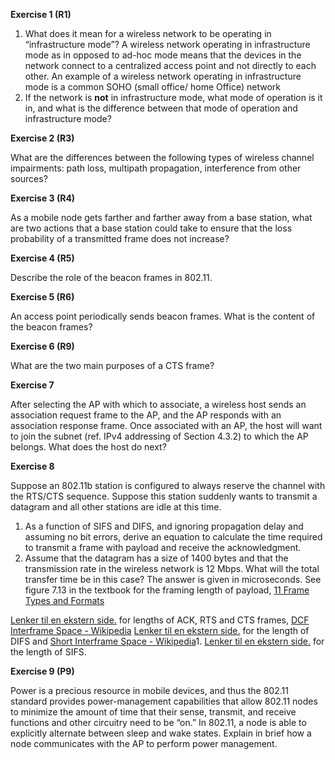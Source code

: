 **Exercise 1 (R1)**

1. What does it mean for a wireless network to be operating in “infrastructure mode”?
A wireless network operating in infrastructure mode as in opposed to ad-hoc mode means that the devices in the network connect to a centralized access point and not directly to each other. An example of a wireless network operating in infrastructure mode is a common SOHO (small office/ home Office) network
2. If the network is **not** in infrastructure mode, what mode of operation is it in, and what is the difference between that mode of operation and infrastructure mode?

**Exercise 2 (R3)**

What are the differences between the following types of wireless channel impairments: path loss, multipath propagation, interference from other sources?

**Exercise 3 (R4)**

As a mobile node gets farther and farther away from a base station, what are two actions that a base station could take to ensure that the loss probability of a transmitted frame does not increase?

**Exercise 4 (R5)**

Describe the role of the beacon frames in 802.11.

**Exercise 5 (R6)**

An access point periodically sends beacon frames. What is the content of the beacon frames?

**Exercise 6 (R9)**

What are the two main purposes of a CTS frame?

**Exercise 7**

After selecting the AP with which to associate, a wireless host sends an association request frame to the AP, and the AP responds with an association response frame. Once associated with an AP, the host will want to join the subnet (ref. IPv4 addressing of Section 4.3.2) to which the AP belongs. What does the host do next?

**Exercise 8**

Suppose an 802.11b station is configured to always reserve the channel with the RTS/CTS sequence. Suppose this station suddenly wants to transmit a datagram and all other stations are idle at this time.

1. As a function of SIFS and DIFS, and ignoring propagation delay and assuming no bit errors, derive an equation to calculate the time required to transmit a frame with payload and receive the acknowledgment.
2. Assume that the datagram has a size of 1400 bytes and that the transmission rate in the wireless network is 12 Mbps. What will the total transfer time be in this case? The answer is given in microseconds. See figure 7.13 in the textbook for the framing length of payload, [11 Frame Types and Formats](https://howiwifi.com/2020/07/13/802-11-frame-types-and-formats/)

[Lenker til en ekstern side.](https://howiwifi.com/2020/07/13/802-11-frame-types-and-formats/) for lengths of ACK, RTS and CTS frames, [DCF Interframe Space - Wikipedia](https://en.wikipedia.org/wiki/DCF_Interframe_Space) [Lenker til en ekstern side.](https://en.wikipedia.org/wiki/DCF_Interframe_Space) for the length of DIFS and [Short Interframe Space - Wikipedia](https://en.wikipedia.org/wiki/Short_Interframe_Space)1. [Lenker til en ekstern side.](https://en.wikipedia.org/wiki/Short_Interframe_Space) for the length of SIFS.

**Exercise 9 (P9)**

Power is a precious resource in mobile devices, and thus the 802.11 standard provides power-management capabilities that allow 802.11 nodes to minimize the amount of time that their sense, transmit, and receive functions and other circuitry need to be “on.” In 802.11, a node is able to explicitly alternate between sleep and wake states. Explain in brief how a node communicates with the AP to perform power management.